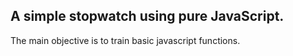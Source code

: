 ## A simple stopwatch using pure JavaScript.
The main objective is to train basic javascript functions.